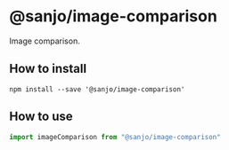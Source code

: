 # @sanjo/image-comparison

Image comparison.

## How to install

```
npm install --save '@sanjo/image-comparison'
```

## How to use

```js
import imageComparison from "@sanjo/image-comparison"
```

